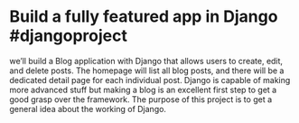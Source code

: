 # Build a fully featured app in Django #djangoproject
we’ll build a Blog application with Django that allows users to create, edit, and delete posts. The homepage will list all blog posts, and there will be a dedicated detail page for each individual post. Django is capable of making more advanced stuff but making a blog is an excellent first step to get a good grasp over the framework. The purpose of this project is to get a general idea about the working of Django.
